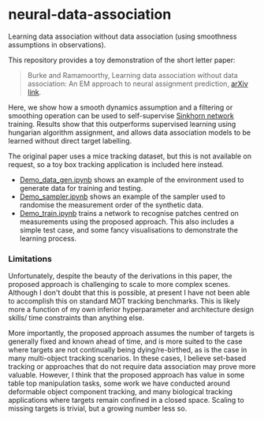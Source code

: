 # neural-data-association
Learning data association without data association (using smoothness assumptions in observations). 

This repository provides a toy demonstration of the short letter paper:

> Burke and Ramamoorthy, Learning data association without data association: An EM approach to neural assignment prediction, [arXiv link](https://arxiv.org/abs/2105.00369).

Here, we show how a smooth dynamics assumption and a filtering or smoothing operation can be used to self-supervise [Sinkhorn network](https://github.com/HeddaCohenIndelman/Learning-Gumbel-Sinkhorn-Permutations-w-Pytorch) training. Results show that this outperforms supervised learning using hungarian algorithm assignment, and allows data association models to be learned without direct target labelling. 

The original paper uses a mice tracking dataset, but this is not available on request, so a toy box tracking application is included here instead.

- [Demo_data_gen.ipynb](./) shows an example of the environment used to generate data for training and testing.
- [Demo_sampler.ipynb](./) shows an example of the sampler used to randomise the measurement order of the synthetic data.
- [Demo_train.ipynb](./) trains a network to recognise patches centred on measurements using the proposed approach. This also includes a simple test case, and some fancy visualisations to demonstrate the learning process.


### Limitations

Unfortunately, despite the beauty of the derivations in this paper, the proposed approach is challenging to scale to more complex scenes. Although I don't doubt that this is possible, at present I have not been able to accomplish this on standard MOT tracking benchmarks. This is likely more a function of my own inferior hyperparameter and architecture design skills/ time constraints than anything else.

More importantly, the proposed approach assumes the number of targets is generally fixed and known ahead of time, and is more suited to the case where targets are not continually being dying/re-birthed, as is the case in many multi-object tracking scenarios. In these cases, I believe set-based tracking or approaches that do not require data association may prove more valuable. However, I think that the proposed approach has value in some table top manipulation tasks, some work we have conducted around deformable object component tracking, and many biological tracking applications where targets remain confined in a closed space. Scaling to missing targets is trivial, but a growing number less so.
